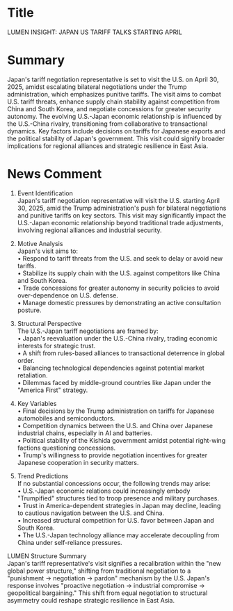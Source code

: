 # Title
LUMEN INSIGHT: JAPAN US TARIFF TALKS STARTING APRIL

# Summary
Japan's tariff negotiation representative is set to visit the U.S. on April 30, 2025, amidst escalating bilateral negotiations under the Trump administration, which emphasizes punitive tariffs. The visit aims to combat U.S. tariff threats, enhance supply chain stability against competition from China and South Korea, and negotiate concessions for greater security autonomy. The evolving U.S.-Japan economic relationship is influenced by the U.S.-China rivalry, transitioning from collaborative to transactional dynamics. Key factors include decisions on tariffs for Japanese exports and the political stability of Japan's government. This visit could signify broader implications for regional alliances and strategic resilience in East Asia.

# News Comment
1. Event Identification  
Japan's tariff negotiation representative will visit the U.S. starting April 30, 2025, amid the Trump administration's push for bilateral negotiations and punitive tariffs on key sectors. This visit may significantly impact the U.S.-Japan economic relationship beyond traditional trade adjustments, involving regional alliances and industrial security.

2. Motive Analysis  
Japan's visit aims to:  
   • Respond to tariff threats from the U.S. and seek to delay or avoid new tariffs.  
   • Stabilize its supply chain with the U.S. against competitors like China and South Korea.  
   • Trade concessions for greater autonomy in security policies to avoid over-dependence on U.S. defense.  
   • Manage domestic pressures by demonstrating an active consultation posture.

3. Structural Perspective  
The U.S.-Japan tariff negotiations are framed by:  
   • Japan's reevaluation under the U.S.-China rivalry, trading economic interests for strategic trust.  
   • A shift from rules-based alliances to transactional deterrence in global order.  
   • Balancing technological dependencies against potential market retaliation.  
   • Dilemmas faced by middle-ground countries like Japan under the "America First" strategy.

4. Key Variables  
   • Final decisions by the Trump administration on tariffs for Japanese automobiles and semiconductors.  
   • Competition dynamics between the U.S. and China over Japanese industrial chains, especially in AI and batteries.  
   • Political stability of the Kishida government amidst potential right-wing factions questioning concessions.  
   • Trump's willingness to provide negotiation incentives for greater Japanese cooperation in security matters.

5. Trend Predictions  
If no substantial concessions occur, the following trends may arise:  
   • U.S.-Japan economic relations could increasingly embody "Trumpified" structures tied to troop presence and military purchases.  
   • Trust in America-dependent strategies in Japan may decline, leading to cautious navigation between the U.S. and China.  
   • Increased structural competition for U.S. favor between Japan and South Korea.  
   • The U.S.-Japan technology alliance may accelerate decoupling from China under self-reliance pressures.

LUMEN Structure Summary  
Japan's tariff representative's visit signifies a recalibration within the "new global power structure," shifting from traditional negotiation to a "punishment → negotiation → pardon" mechanism by the U.S. Japan's response involves "proactive negotiation → industrial compromise → geopolitical bargaining." This shift from equal negotiation to structural asymmetry could reshape strategic resilience in East Asia.
